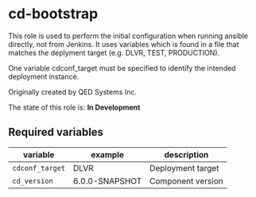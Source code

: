# cd-bootstrap

This role is used to perform the initial configuration when running ansible
directly, not from Jenkins. It uses variables which is found in a file that
matches the deplyment target (e.g. DLVR, TEST, PRODUCTION).

One variable cdconf_target must be specified to identify the intended deployment
instance.

Originally created by QED Systems Inc.

The state of this role is: **In Development**


## Required variables

| variable | example | description |
| -------- | ------- | ----------- |
| `cdconf_target` | DLVR | Deployment target |
| `cd_version` | 6.0.0-SNAPSHOT | Component version |


